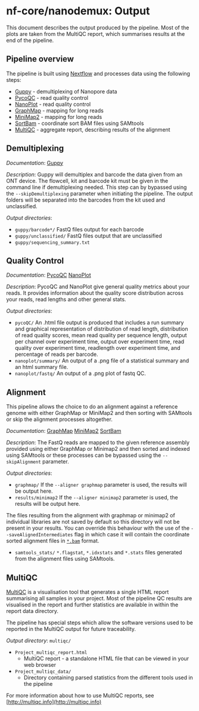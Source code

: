 # nf-core/nanodemux: Output

This document describes the output produced by the pipeline. Most of the plots are taken from the MultiQC report, which summarises results at the end of the pipeline.

<!-- TODO nf-core: Write this documentation describing your workflow's output -->

## Pipeline overview
The pipeline is built using [Nextflow](https://www.nextflow.io/)
and processes data using the following steps:

* [Guppy](#guppy) - demultiplexing of Nanopore data
* [PycoQC](#pycoqc) - read quality control
* [NanoPlot](#nanoplot) - read quality control
* [GraphMap](#graphmap) - mapping for long reads
* [MiniMap2](#minimap2) - mapping for long reads
* [SortBam](#sortbam) - coordinate sort BAM files using SAMtools
* [MultiQC](#multiqc) - aggregate report, describing results of the alignment


## Demultiplexing
*Documentation*: 
[Guppy](https://nanoporetech.com/nanopore-sequencing-data-analysis)

*Description*:
Guppy will demultiplex and barcode the data given from an ONT device. The flowcell, kit and barcode kit must be given in the command line if demultiplexing needed. This step can by bypassed using the `--skipDemultiplexing` parameter when initiating the pipeline. The output folders will be separated into the barcodes from the kit used and unclassified.

*Output directories*: 
* `guppy/barcode*/`
FastQ files output for each barcode 
* `guppy/unclassified/`
FastQ files output that are unclassified
* `guppy/sequencing_summary.txt` 


## Quality Control 
*Documentation*:
[PycoQC](https://github.com/a-slide/pycoQC)
[NanoPlot](https://github.com/wdecoster/NanoPlot)

*Description*:
PycoQC and NanoPlot give general quality metrics about your reads. It provides information about the quality score distribution across your reads, read lengths and other general stats. 

*Output directories*: 
* `pycoQC/`
An .html file output is produced that includes a run summary and graphical representation of distribution of read length, distribution of read quality scores, mean read quality per sequence length, output per channel over experiment time, output over experiment time, read quality over experiment time, readlength over experiment time, and percentage of reads per barcode.
* `nanoplot/summary/`
An output of a .png file of a statistical summary and an html summary file.
* `nanoplot/fastq/`
An output of a .png plot of fastq QC.

## Alignment 
This pipeline allows the choice to do an alignment against a reference genome with either GraphMap or MiniMap2 and then sorting with SAMtools or skip the alignment processes altogether. 

*Documentation*:
[GraphMap](https://github.com/isovic/graphmap)
[MiniMap2](https://github.com/lh3/minimap2)
[SortBam](http://www.htslib.org/doc/samtools.html)

*Description*:
The FastQ reads are mapped to the given reference assembly provided using either GraphMap or Minimap2 and then sorted and indexed using SAMtools or these processes can be bypassed using the `--skipAlignment` parameter.

*Output directories*:
 * `graphmap/`
 If the `--aligner graphmap` parameter is used, the results will be output here. 
 * `results/minimap2`
 If the `--aligner minimap2` parameter is used, the results will be output here.

 The files resulting from the alignment with graphmap or minimap2 of individual libraries are not saved by default so this directory will not be present in your results. You can override this behaviour with the use of the `--saveAlignedIntermediates` flag in which case it will contain the coordinate sorted alignment files in [`*.bam`](https://samtools.github.io/hts-specs/SAMv1.pdf) format.
 * `samtools_stats/`
 `*.flagstat`, `*.idxstats` and `*.stats` files generated from the alignment files using SAMtools.

## MultiQC
[MultiQC](http://multiqc.info) is a visualisation tool that generates a single HTML report summarising all samples in your project. Most of the pipeline QC results are visualised in the report and further statistics are available in within the report data directory.

The pipeline has special steps which allow the software versions used to be reported in the MultiQC output for future traceability.

*Output directory*: `multiqc/`

* `Project_multiqc_report.html`
  * MultiQC report - a standalone HTML file that can be viewed in your web browser
* `Project_multiqc_data/`
  * Directory containing parsed statistics from the different tools used in the pipeline

For more information about how to use MultiQC reports, see [http://multiqc.info](http://multiqc.info)
